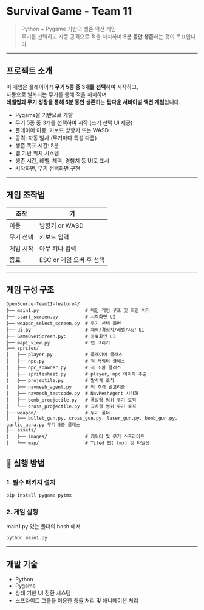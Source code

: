 # Survival Game - Team 11

> Python + Pygame 기반의 생존 액션 게임  
> 무기를 선택하고 자동 공격으로 적을 처치하며 **5분 동안 생존**하는 것이 목표입니다.

---

## 프로젝트 소개

이 게임은 플레이어가 **무기 5종 중 3개를 선택**하여 시작하고,  
자동으로 발사되는 무기를 통해 적을 처치하며  
**레벨업과 무기 성장을 통해 5분 동안 생존**하는 **탑다운 서바이벌 액션 게임**입니다.

- Pygame을 기반으로 개발
- 무기 5종 중 3개를 선택하여 시작 (초기 선택 UI 제공)
- 플레이어 이동: 키보드 방향키 또는 WASD
- 공격: 자동 발사 (무기마다 특성 다름)
- 생존 목표 시간: 5분
- 맵 기반 위치 시스템 
- 생존 시간, 레벨, 체력, 경험치 등 UI로 표시
- 시작화면, 무기 선택화면 구현

---

## 게임 조작법

| 조작 | 키 |
|------|----|
| 이동 | 방향키 or WASD |
| 무기 선택 | 키보드 입력 |
| 게임 시작 | 아무 키나 입력 |
| 종료 | ESC or 게임 오버 후 선택 |

---

## 게임 구성 구조

```
OpenSource-Team11-feature4/
├── main1.py                 # 메인 게임 루프 및 화면 처리
├── start_screen.py          # 시작화면 UI
├── weapon_select_screen.py  # 무기 선택 화면
├── ui.py                    # 체력/경험치/레벨/시간 UI
├── GameOverScreen.py:       # 종료화면 UI 
├── map1_view.py             # 맵 그리기
├── sprites/
│   ├── player.py            # 플레이어 클래스
│   ├── npc.py               # 적 캐릭터 클래스
│   ├── npc_spawner.py       # 적 소환 클래스
│   ├── spritesheet.py       # player, npc 이미지 추출
│   ├── projectile.py        # 발사체 로직
│   ├── navmesh_agent.py     # 적 추격 알고리즘
│   ├── navmesh_testcode.py  # NavMeshAgent 시각화
│   ├── bomb_proejctile.py   # 폭발형 범위 무기 로직
│   └── cross_projectile.py  # 교차형 범위 무기 로직
├── weapon/                  # 무기 폴더
│   ├── bullet_gun.py, cross_gun.py, laser_gun.py, bomb_gun.py, garlic_aura.py 무기 5종 클래스
├── assets/
│   ├── images/              # 캐릭터 및 무기 스프라이트
│   └── map/                 # Tiled 맵(.tmx) 및 타일셋
```

## 🚀 실행 방법

### 1. 필수 패키지 설치
```bash
pip install pygame pytmx
```

### 2. 게임 실행
main1.py 있는 폴더의 bash 에서
```bash
python main1.py
```

---

## 개발 기술

- Python
- Pygame
- 상태 기반 UI 전환 시스템
- 스프라이트 그룹을 이용한 충돌 처리 및 애니메이션 처리

